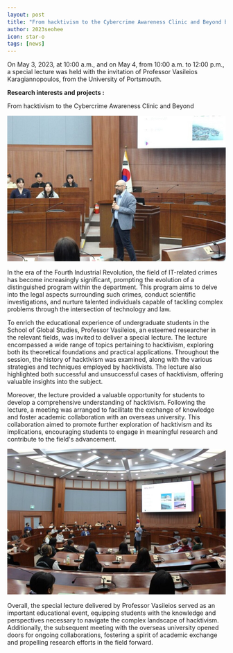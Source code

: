 ```yaml
---
layout: post
title: "From hacktivism to the Cybercrime Awareness Clinic and Beyond by Professor Vasileios Karagiannopoulos"
author: 2023seohee
icon: star-o
tags: [news]
---
```


On May 3, 2023, at 10:00 a.m., and on May 4, from 10:00 a.m. to 12:00 p.m., a special lecture was held with the invitation of Professor Vasileios Karagiannopoulos, from the University of Portsmouth.

**Research interests and projects :**

From hacktivism to the Cybercrime Awareness Clinic and Beyond

![dataset1](/img/news/vas-1%20(1).jpg)

In the era of the Fourth Industrial Revolution, the field of IT-related crimes has become increasingly significant, prompting the evolution of a distinguished program within the department. This program aims to delve into the legal aspects surrounding such crimes, conduct scientific investigations, and nurture talented individuals capable of tackling complex problems through the intersection of technology and law.

To enrich the educational experience of undergraduate students in the School of Global Studies, Professor Vasileios, an esteemed researcher in the relevant fields, was invited to deliver a special lecture. The lecture encompassed a wide range of topics pertaining to hacktivism, exploring both its theoretical foundations and practical applications. Throughout the session, the history of hacktivism was examined, along with the various strategies and techniques employed by hacktivists. The lecture also highlighted both successful and unsuccessful cases of hacktivism, offering valuable insights into the subject.

Moreover, the lecture provided a valuable opportunity for students to develop a comprehensive understanding of hacktivism. Following the lecture, a meeting was arranged to facilitate the exchange of knowledge and foster academic collaboration with an overseas university. This collaboration aimed to promote further exploration of hacktivism and its implications, encouraging students to engage in meaningful research and contribute to the field's advancement.

![dataset1](/img/news/vas-1%20(3).jpg)

Overall, the special lecture delivered by Professor Vasileios served as an important educational event, equipping students with the knowledge and perspectives necessary to navigate the complex landscape of hacktivism. Additionally, the subsequent meeting with the overseas university opened doors for ongoing collaborations, fostering a spirit of academic exchange and propelling research efforts in the field forward.

